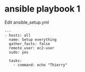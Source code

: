 # ansible playbook 1




Edit ansible_setup.yml
```console
---
- hosts: all
  name: Setup everything
  gather_facts: false
  remote_user: ec2-user
  sudo: yes

  tasks:
    - command: echo "Thierry"


        
        
    
```
